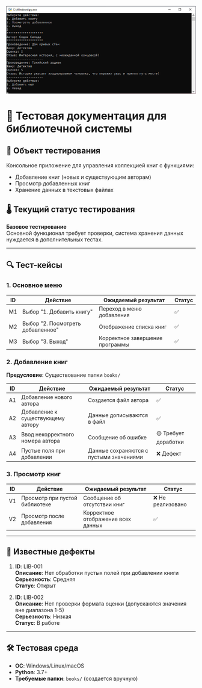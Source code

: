 ![Лого проекта](logo.jpg)

# 🧪 Тестовая документация для библиотечной системы

## 📌 Объект тестирования
Консольное приложение для управления коллекцией книг с функциями:
- Добавление книг (новых и существующим авторам)
- Просмотр добавленных книг
- Хранение данных в текстовых файлах

## 🌡️ Текущий статус тестирования
**Базовое тестирование**  
Основной функционал требует проверки, система хранения данных нуждается в дополнительных тестах.

---

## 🔍 Тест-кейсы

### 1. Основное меню
| ID | Действие | Ожидаемый результат | Статус |
|----|----------|---------------------|--------|
| M1 | Выбор "1. Добавить книгу" | Переход в меню добавления | ✅ |
| M2 | Выбор "2. Посмотреть добавленное" | Отображение списка книг | ✅ |
| M3 | Выбор "3. Выход" | Корректное завершение программы | ✅ |

### 2. Добавление книг
**Предусловие**: Существование папки `books/`

| ID | Действие | Ожидаемый результат | Статус |
|----|----------|---------------------|--------|
| A1 | Добавление нового автора | Создается файл автора | ✅ |
| A2 | Добавление к существующему автору | Данные дописываются в файл | ✅ |
| A3 | Ввод некорректного номера автора | Сообщение об ошибке | 🟡 Требует доработки |
| A4 | Пустые поля при добавлении | Данные сохраняются с пустыми значениями | ❌ Дефект |

### 3. Просмотр книг
| ID | Действие | Ожидаемый результат | Статус |
|----|----------|---------------------|--------|
| V1 | Просмотр при пустой библиотеке | Сообщение об отсутствии книг | ❌ Не реализовано |
| V2 | Просмотр после добавления | Корректное отображение всех данных | ✅ |

---

## 🐛 Известные дефекты
1. **ID**: LIB-001  
   **Описание**: Нет обработки пустых полей при добавлении книги  
   **Серьезность**: Средняя  
   **Статус**: Открыт

2. **ID**: LIB-002  
   **Описание**: Нет проверки формата оценки (допускаются значения вне диапазона 1-5)  
   **Серьезность**: Низкая  
   **Статус**: В работе

---

## 🛠 Тестовая среда
- **ОС**: Windows/Linux/macOS
- **Python**: 3.7+
- **Требуемые папки**: `books/` (создается вручную)
